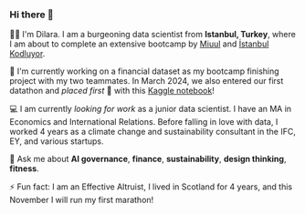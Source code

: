 ### Hi there 👋

👩🏻 I'm Dilara. I am a burgeoning data scientist from **Istanbul, Turkey**, where I am about to complete an extensive bootcamp by [Miuul](https://miuul.com) and [İstanbul Kodluyor](https://istanbulkodluyor.com/istanbul-kodluyor). 

🏦 I'm currently working on a financial dataset as my bootcamp finishing project with my two teammates. In March 2024, we also entered our first datathon and *placed first* 🥇 with this [Kaggle notebook](https://www.kaggle.com/code/edacelikeloglu/upschoolxbitexen-datathon-mar24)! 

💻 I am currently *looking for work* as a junior data scientist. I have an MA in Economics and International Relations. Before falling in love with data, I worked 4 years as a climate change and sustainability consultant in the IFC, EY, and various startups.

💬 Ask me about **AI governance**, **finance**, **sustainability**, **design thinking**, **fitness**. <br>

⚡ Fun fact: I am an Effective Altruist, I lived in Scotland for 4 years, and this November I will run my first marathon!
